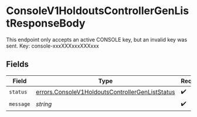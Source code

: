 # ConsoleV1HoldoutsControllerGenListResponseBody

This endpoint only accepts an active CONSOLE key, but an invalid key was sent. Key: console-xxxXXXxxxXXXxxx


## Fields

| Field                                                                                                              | Type                                                                                                               | Required                                                                                                           | Description                                                                                                        |
| ------------------------------------------------------------------------------------------------------------------ | ------------------------------------------------------------------------------------------------------------------ | ------------------------------------------------------------------------------------------------------------------ | ------------------------------------------------------------------------------------------------------------------ |
| `status`                                                                                                           | [errors.ConsoleV1HoldoutsControllerGenListStatus](../../models/errors/consolev1holdoutscontrollergenliststatus.md) | :heavy_check_mark:                                                                                                 | N/A                                                                                                                |
| `message`                                                                                                          | *string*                                                                                                           | :heavy_check_mark:                                                                                                 | N/A                                                                                                                |
